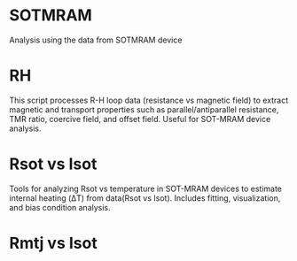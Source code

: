 # SOTMRAM
Analysis using the data from SOTMRAM device

# RH
This script processes R-H loop data (resistance vs magnetic field) to extract magnetic and transport properties such as parallel/antiparallel resistance, TMR ratio, coercive field, and offset field. Useful for SOT-MRAM device analysis.

# Rsot vs Isot
Tools for analyzing Rsot vs temperature in SOT-MRAM devices to estimate internal heating (ΔT) from data(Rsot vs Isot). Includes fitting, visualization, and bias condition analysis.

# Rmtj vs Isot
